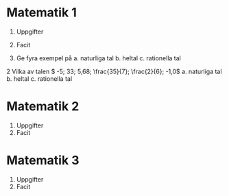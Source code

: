 # Matematik 1

1. Uppgifter
2. Facit


1. Ge fyra exempel på
 a. naturliga tal
 b. heltal
 c. rationella tal

2 Vilka av talen $ -5; 33; 5,68; \frac{35}{7}; \frac{2}{6}; -1,0$
 a. naturliga tal
 b. heltal
 c. rationella tal


# Matematik 2

1. Uppgifter
2. Facit

# Matematik 3

1. Uppgifter
2. Facit
